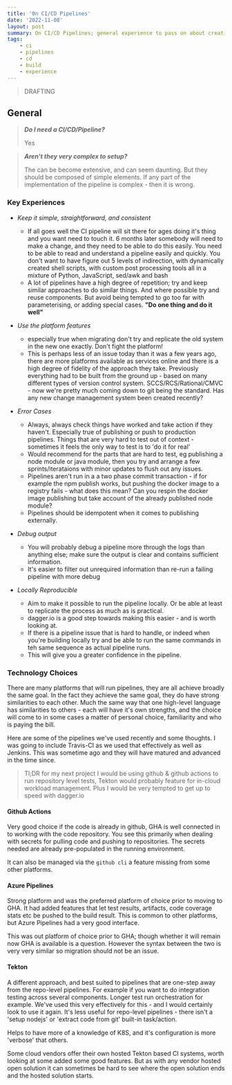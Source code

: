 ```yaml
---
title: 'On CI/CD Pipelines'
date: '2022-11-08'
layout: post
summary: On CI/CD Pipelines; general experience to pass on about creating CI/CD Pipelines
tags:
    - ci
    - pipelines
    - cd
    - build
    - experience
---
```


> DRAFTING

## General

> __*Do I need a CI/CD/Pipeline?*__ 
>
> Yes

> __*Aren't they very complex to setup?*__
>
> The can be become extensive, and can seem daunting. But they should be composed of simple elements. If any part of the implementation of the pipeline is complex - then it is wrong. 


### Key Experiences

- *Keep it simple, straightforward, and consistent*
    - If all goes well the CI pipeline will sit there for ages doing it's thing and you want need to touch it. 6 months later somebody will need to make a change, and they need to be able to do this easily. You need to be able to read and understand a pipeline easily and quickly. You don't want to have figure out 5 levels of indirection, with dynamically created shell scripts, with custom post processing tools all in a mixture of Python, JavaScript, sed/awk and bash
    - A lot of pipelines have a high degree of repetition; try and keep similar approaches to do similar things. And where possible try and reuse components. But avoid being tempted to go too far with parameterising, or adding special cases. **"Do one thing and do it well"**
    
- *Use the platform features*
    - especially true when migrating don't try and replicate the old system in the new one exactly.  Don't fight the platform!
    - This is perhaps less of an issue today than it was a few years ago, there are more platforms available as services online and there is a high degree of fidelity of the approach they take. Previously everything had to be built from the ground up - based on many different types of version control system. SCCS/RCS/Rational/CMVC - now we're pretty much coming down to git being the standard. Has any new change management system been created recently?

- *Error Cases*
    - Always, always check things have worked and take action if they haven't. Especially true of publishing or push to production pipelines. Things that are very hard to test out of context - sometimes it feels the only way to test is to 'do it for real'
    - Would recommend for the parts that are hard to test, eg publishing a node module or java module, then you try and arrange a few sprints/iterataions with minor updates to flush out any issues. 
    - Pipelines aren't run in a a two phase commit transaction - if for example the npm publish works, but pushing the docker image to a registry fails - what does this mean?  Can you respin the docker image publishing but take account of the already published node module?
    - Pipelines should be idempotent when it comes to publishing externally.

- *Debug output*
    - You will probably debug a pipeline more through the logs than anything else; make sure the output is clear and contains sufficient information. 
    - It's easier to filter out unrequired information than re-run a failing pipeline with more debug

- *Locally Reproducible*
    - Aim to make it possible to run the pipeline locally. Or be able at least to replicate the process as much as is practical.
    - dagger.io is a good step towards making this easier - and is worth looking at.
    - If there is a pipeline issue that is hard to handle, or indeed when you're building locally try and be able to run the same commands in teh same sequence as actual pipeline runs. 
    - This will give you a greater confidence in the pipeline.


### Technology Choices

There are many platforms that will run pipelines, they are all achieve broadly the same goal. In the fact they achieve the same goal, they do have strong similarities to each other. Much the same way that one high-level language has similarities to others - each will have it's own strengths, and the choice will come to in some cases a matter of personal choice, familiarity and who is paying the bill. 

Here are some of the pipelines we've used recently and some thoughts. I was going to include Travis-CI as we used that effectively as well as Jenkins.  This was sometime ago and they will have matured and advanced in the time since. 

> Tl;DR for my next project I would be using github & github actions to run repository level tests, Tekton would probably feature for in-cloud workload management.  Plus I would be very tempted to get up to speed with dagger.io

#### Github Actions

Very good choice if the code is already in github,  GHA is well connected in to working with the code repository. You see this primarily when dealing with secrets for pulling code and pushing to repositories. The secrets needed are already pre-populated in the running environment. 

It can also be managed via the `github cli` a feature missing from some other platforms.

#### Azure Pipelines

Strong platform and was the preferred platform of choice prior to moving to GHA. It had added features that let test results, artifacts, code coverage stats etc be pushed to the build result. This is common to other platforms, but Azure Pipelines had a very good interface. 

This was out platform of choice prior to GHA; though whether it will remain now GHA is available is a question. However the syntax between the two is very very similar so migration should not be an issue. 

#### Tekton

A different approach, and best suited to pipelines that are one-step away from the repo-level pipelines. For example if you want to do integration testing across several components. Longer test run orchestration for example. We've used this very effectively for this - and I would certainly look to use it again.  It's less useful for repo-level pipelines - there isn't a 'setup nodejs' or 'extract code from git' built-in task/action.

Helps to have more of a knowledge of K8S, and it's configuration is more 'verbose' that others.  

Some cloud vendors offer their own hosted Tekton based CI systems, worth looking at some added some good features. But as with any vendor hosted open solution it can sometimes be hard to see where the open solution ends and the hosted solution starts.  




